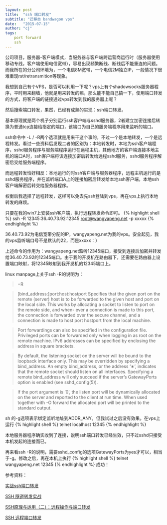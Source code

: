 ```yaml
---
layout: post
title:  "ssh 端口转发"
subtitle: "迁移自 bandwagon vps"
date:   "2015-07-15" 
author: "cj"
tags:
    port forward
    ssh
---
```


公司项目，服务器-客户端模式，当服务器与客户端跨运营商运行时（服务器使用移动专线，客户端使用电信宽带），容易出现频繁断线、断线后不能重连的问题。而我所在的分公司环境为，一个电信8M宽带，一个电信2M独立IP，一般情况下很难重现rst/retransmition等现象。

我想到自己有个VPS，是否可以利用一下呢？vps上有个shadowsocks服务器程序，平时用来翻墙，他就是用来转发的嘛，那么能不能自己搞一下，使用端口转发的方式，将客户端的链接通过vps转发到我的服务器上呢？

然后搜索端口转发，果然，已经有成熟的实现：ssh端口转发。

基本原理就是两个机子分别运行ssh客户端与sshd服务器，2者建立加密连接后转换为普通tcp连接给指定的端口，该端口为自己的服务端程序用来监听的端口。

ssh命令中 -L / -R两个选项就是用来干这个事的，不过一个是本地转发，一个是远程转发。看过一些资料后发现二者的区别为：本地转发时，本地为ssh客户端程序，sshd服务程序与服务端程序运行在远程主机，其他地方的客户端连接本地主机的端口A时，ssh客户端将该连接加密后转发给远程sshd服务，sshd服务程序解密后交给服务端程序。

而远程转发恰好相反：本地运行的时ssh客户端与服务器程序，远程主机运行的是sshd服务程序，并在监听端口A上的连接加密后转发给本地ssh客户端，本地ssh客户端解密后转交给服务器程序。

权衡后我选择了远程转发，这样可以免去先ssh登陆到vps，再在vps上执行本地转发的麻烦。

只要在我的win7上安装ssh客户端，执行远程转发命令即可。
{% highlight shell %}
ssh -R 12345:36.40.73.92:12345 root@wangyapeng.net -p xxxxx
{% endhighlight %}

36.40.73.92为电信宽带分配的IP，wangyapeng.net为我的vps。安全起见，我的vps监听端口号不是默认的22，而是xxxxx：）

上述命令的作用为：wangyapeng.net监听12345端口，接受到连接后加密并转发给36.40.73.92的12345端口。由于我的开发机在路由器下，还需要在路由器上设置端口映射，将12345映射到我开发机的12345端口上。

linux manpage上关于ssh -R的说明为：

>−R

>\[bind_address:\]port:host:hostport
Specifies that the given port on the remote \(server\) host is to be forwarded to the given host and port on the local side. This works by allocating a socket to listen to port on the remote side, and when\- ever a connection is made to this port, the connection is forwarded over the secure channel, and a connection is made to host port hostport from the local machine.

>Port forwardings can also be specified in the configuration file. Privileged ports can be forwarded only when logging in as root on the remote machine. IPv6 addresses can be specified by enclosing the address in square brackets.

>By default, the listening socket on the server will be bound to the loopback interface only. This may be overridden by specifying a bind_address. An empty bind_address, or the address ‘∗’, indicates that the remote socket should listen on all interfaces. Specifying a remote bind_address will only succeed if the server’s GatewayPorts option is enabled \(see sshd_config\(5\)\).

>If the port argument is ‘0’, the listen port will be dynamically allocated on the server and reported to the client at run time. When used together with -O forward the allocated port will be printed to the standard output.

sh 的-g选项表示绑定监听地址到ADDR_ANY，但我试过之后没有效果。在vps上运行
{% highlight shell %}
telnet localhost 12345
{% endhighlight %}

本地服务器程序确实收到了连接，说明ssh端口转发已经生效，只不过sshd只接受本机发起的连接而已。

再来看ssh -R的说明，需要sshd_config的选项GatewayPorts为yes才可以，相当于-g。修改之后，再在本机上执行
{% highlight shell %}
telnet wangyapeng.net 12345
{% endhighlight %}
成功！

参考资料：

[实战ssh端口转发](https://www.ibm.com/developerworks/cn/linux/l-cn-sshforward/)

[SSH 隧道转发实战](http://chenweiguang.blogspot.com/2009/03/ssh.html)

[SSH原理与运用（二）：远程操作与端口转发](http://www.ruanyifeng.com/blog/2011/12/ssh_port_forwarding.html)

[SSH 远程端口转发](http://lvii.github.io/system/2013/10/08/ssh-remote-port-forwarding/)

